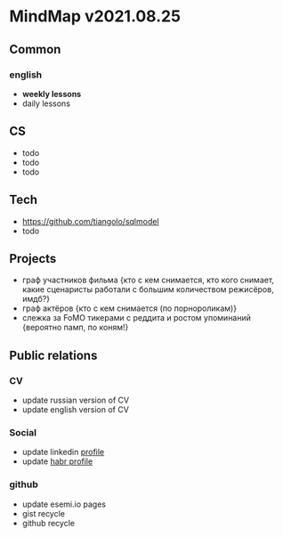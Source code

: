 # MindMap v2021.08.25

## Common

### english
- **weekly lessons**
- daily lessons

## CS
- todo
- todo
- todo

## Tech
- <https://github.com/tiangolo/sqlmodel>
- todo

## Projects
- граф участников фильма {кто с кем снимается, кто кого снимает, какие сценаристы работали с большим количеством режисёров, имдб?}
- граф актёров {кто с кем снимается (по порнороликам)}
- слежка за FoMO тикерами с реддита и ростом упоминаний {вероятно памп, по коням!}

## Public relations

### CV
- update russian version of CV
- update english version of CV

### Social
- update linkedin [profile](https://www.linkedin.com/in/esemi/)
- update [habr profile](https://career.habr.com/esemi)

### github
- update esemi.io pages
- gist recycle
- github recycle

